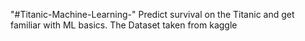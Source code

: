 "#Titanic-Machine-Learning-"
Predict survival on the Titanic and get familiar with ML basics. 
The Dataset taken from kaggle

